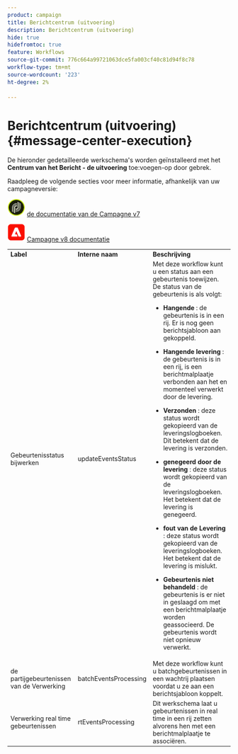 ```yaml
---
product: campaign
title: Berichtcentrum (uitvoering)
description: Berichtcentrum (uitvoering)
hide: true
hidefromtoc: true
feature: Workflows
source-git-commit: 776c664a99721063dce5fa003cf40c81d94f8c78
workflow-type: tm+mt
source-wordcount: '223'
ht-degree: 2%

---
```



# Berichtcentrum (uitvoering){#message-center-execution}



De hieronder gedetailleerde werkschema&#39;s worden geïnstalleerd met het **Centrum van het Bericht - de uitvoering** toe:voegen-op door gebrek.

Raadpleeg de volgende secties voor meer informatie, afhankelijk van uw campagneversie:

![](assets/do-not-localize/v7.jpeg) [ de documentatie van de Campagne v7 ](../../message-center/using/about-transactional-messaging.md)

![](assets/do-not-localize/v8.png) [ Campagne v8 documentatie ](https://experienceleague.adobe.com/docs/campaign/campaign-v8/send/transactional.html)

<table> 
 <tbody> 
  <tr> 
   <td> <strong>Label</strong><br /> </td> 
   <td> <strong> Interne naam </strong><br /> </td> 
   <td> <strong>Beschrijving</strong><br /> </td> 
  </tr> 
  <tr> 
   <td> <span class="uicontrol">Gebeurtenisstatus bijwerken</span> <br /> </td> 
   <td> <span class="uicontrol">updateEventsStatus</span> <br /> </td> 
   <td> Met deze workflow kunt u een status aan een gebeurtenis toewijzen. De status van de gebeurtenis is als volgt:<br /> 
    <ul> 
     <li> <p><strong> Hangende </strong>: de gebeurtenis is in een rij. Er is nog geen berichtsjabloon aan gekoppeld.</p> </li> 
     <li> <p><strong> Hangende levering </strong>: de gebeurtenis is in een rij, is een berichtmalplaatje verbonden aan het en momenteel verwerkt door de levering.</p> </li> 
     <li> <p><strong> Verzonden </strong>: deze status wordt gekopieerd van de leveringslogboeken. Dit betekent dat de levering is verzonden.</p> </li> 
     <li> <p><strong> genegeerd door de levering </strong>: deze status wordt gekopieerd van de leveringslogboeken. Het betekent dat de levering is genegeerd.</p> </li> 
     <li> <p><strong> fout van de Levering </strong>: deze status wordt gekopieerd van de leveringslogboeken. Het betekent dat de levering is mislukt.</p> </li> 
     <li> <p><strong> Gebeurtenis niet behandeld </strong>: de gebeurtenis is er niet in geslaagd om met een berichtmalplaatje worden geassocieerd. De gebeurtenis wordt niet opnieuw verwerkt.</p> </li> 
    </ul> </td> 
  </tr> 
  <tr> 
   <td> <span class="uicontrol"> de partijgebeurtenissen van de Verwerking </span> <br /> </td> 
   <td> <span class="uicontrol"> batchEventsProcessing </span> <br /> </td> 
   <td> Met deze workflow kunt u batchgebeurtenissen in een wachtrij plaatsen voordat u ze aan een berichtsjabloon koppelt. <br /> </td> 
  </tr> 
  <tr> 
   <td> <span class="uicontrol"> Verwerking real time gebeurtenissen </span> <br /> </td> 
   <td> <span class="uicontrol"> rtEventsProcessing </span> <br /> </td> 
   <td> Dit werkschema laat u gebeurtenissen in real time in een rij zetten alvorens hen met een berichtmalplaatje te associëren. <br /> </td> 
  </tr> 
 </tbody> 
</table>

